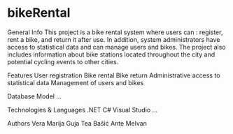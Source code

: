 # bikeRental

General Info
This project is a bike rental system where users can : register, rent a bike, and return it after use.
In addition, system administrators have access to statistical data and can manage users and bikes.
The project also includes information about bike stations located throughout the city and potential cycling events to other cities.

Features
User registration
Bike rental
Bike return
Administrative access to statistical data
Management of users and bikes

Database Model
...

Technologies & Languages
.NET
C#
Visual Studio
...

Authors
Vera Marija Guja
Tea Bašić
Ante Melvan
